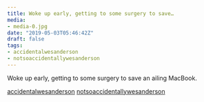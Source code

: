 ```yaml
---
title: Woke up early, getting to some surgery to save…
media:
- media-0.jpg
date: "2019-05-03T05:46:42Z"
draft: false
tags:
- accidentalwesanderson
- notsoaccidentallywesanderson
---
```

Woke up early, getting to some surgery to save an ailing MacBook.



[accidentalwesanderson](/tags/accidentalwesanderson) [notsoaccidentallywesanderson](/tags/notsoaccidentallywesanderson)
